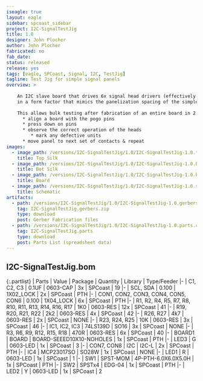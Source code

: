 ```yaml
---
iseagle: true
layout: eagle
sidebar: spcoast_sidebar
project: I2C-SignalTestJig
title: 1.0
designer: John Plocher
author: John Plocher
fabricated: no
fab_date: 
status: released
release: yes
tags: [eagle, SPCoast, Signal, I2C, TestJig]
tagline: Test Jig for simple signal panels
overview: >
    
    An I2C slave board that drives 6x signal head drivers (effectively 3x IOB-Signal circuits)
    in a form factor that mimics the panelization spacing of the simple signal boards.
    
    This allows bulk testing after fabrication of an entire board in 2 (or 4) operations 
      * align a board with the pogo pins
      * press down on pins
      * observe the correct operation of the heads
         * mark any defective units
      * move panel to next set of contacts & repeat
images:
  - image_path: /versions/I2C-SignalTestJig/1.0/I2C-SignalTestJig-1.0.top.brd.png
    title: Top Silk
  - image_path: /versions/I2C-SignalTestJig/1.0/I2C-SignalTestJig-1.0.bot.brd.png
    title: Bot Silk
  - image_path: /versions/I2C-SignalTestJig/1.0/I2C-SignalTestJig-1.0.brd.png
    title: Board
  - image_path: /versions/I2C-SignalTestJig/1.0/I2C-SignalTestJig-1.0.sch.png
    title: Schematic
artifacts:
  - path: /versions/I2C-SignalTestJig/1.0/I2C-SignalTestJig-1.0.gerbers.zip
    tag: I2C-SignalTestJig.gerbers.zip
    type: download
    post: Gerber Fabrication files
  - path: /versions/I2C-SignalTestJig/1.0/I2C-SignalTestJig-1.0.parts.csv
    tag: I2C-SignalTestJig.parts
    type: download
    post: Parts List (spreadsheet data)
---
```


## I2C-SignalTestJig.bom

{:.partlist}
| Parts | Value | Package | Quantity | Library | Type/Feeder
|-
| C1, C2, C3 | 0.1UF | 0603-CAP | 3x | SPCoast | 19
|-
| SCL, SDA | 0.100 | 1X02_LOCK | 2x | SPCoast | PTH
|-
| CON1, CON2, CON3, CON4, CON5, CON6 | 0.100 | 1X04_LOCK | 6x | SPCoast | PTH
|-
| R1, R2, R4, R5, R7, R8, R10, R11, R13, R14, R16, R17 | 1K0 | 0603-RES | 12x | SPCoast | 41
|-
| R19, R20, R21, R22 | 2k2 | 0603-RES | 4x | SPCoast | 42
|-
| R26, R27 | 4k7 | 0603-RES | 2x | SPCoast | NONE
|-
| R23, R24, R25 | 10K | 0603-RES | 3x | SPCoast | 46
|-
| IC1, IC2, IC3 | 74LS139D | SO16 | 3x | SPCoast | NONE
|-
| R3, R6, R9, R12, R15, R18 | 470R | 0603-RES | 6x | SPCoast | 40
|-
| BOARD1 | BOARD | BOARD-SEEED10X10-NOHOLES | 1x | SPCoast | PTH
|-
| LED3 | G | 0603-LED | 1x | SPCoast | 3
|-
| CON7, CON8 | I2C | I2C-L | 2x | SPCoast | PTH
|-
| IC4 | MCP23017SO | SO28W | 1x | SPCoast | NONE
|-
| LED1 | R | 0603-LED | 1x | SPCoast | 1
|-
| SW1 | SPST-MOM | 4P-PTH-6.0X6.0X5.0H | 1x | SPCoast | PTH
|-
| SW2 | SPSTx4 | EDG-04 | 1x | SPCoast | PTH
|-
| LED2 | Y | 0603-LED | 1x | SPCoast | 2
